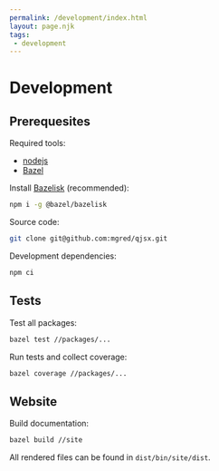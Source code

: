 ```yaml
---
permalink: /development/index.html
layout: page.njk
tags:
 - development
---
```


# Development

## Prerequesites

Required tools:

- [nodejs](https://nodejs.org/en/download/package-manager/)
- [Bazel](https://bazel.build/install)

Install [Bazelisk](https://bazel.build/install/bazelisk) (recommended):

```bash
npm i -g @bazel/bazelisk
```

Source code:

```bash
git clone git@github.com:mgred/qjsx.git
```

Development dependencies:

```bash
npm ci
```

## Tests

Test all packages:

```bash
bazel test //packages/...
```

Run tests and collect coverage:

```bash
bazel coverage //packages/...
```

## Website

Build documentation:

```bash
bazel build //site
```

All rendered files can be found in `dist/bin/site/dist`.
